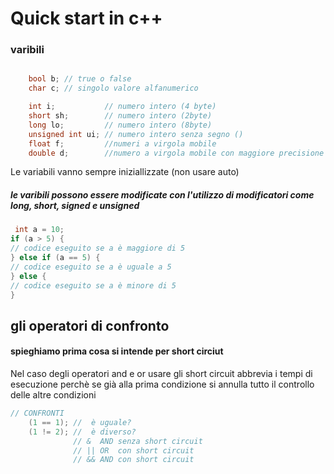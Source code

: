 # Quick start in c++

### varibili
```cpp

    bool b; // true o false
    char c; // singolo valore alfanumerico

    int i;           // numero intero (4 byte)
    short sh;        // numero intero (2byte)
    long lo;         // numero intero (8byte)
    unsigned int ui; // numero intero senza segno ()
    float f;         //numeri a virgola mobile 
    double d;        //numero a virgola mobile con maggiore precisione 
```

Le variabili vanno sempre iniziallizzate (non usare auto)
##### le varibili possono essere modificate con l'utilizzo di modificatori come long, short, signed e unsigned



```cpp
 int a = 10;
if (a > 5) {
// codice eseguito se a è maggiore di 5
} else if (a == 5) {
// codice eseguito se a è uguale a 5
} else {
// codice eseguito se a è minore di 5
}
```
## gli operatori di confronto
#### spieghiamo prima cosa si intende per short circiut
Nel caso degli operatori and e or usare gli short circuit abbrevia i tempi di esecuzione perchè se già alla prima condizione si annulla tutto il controllo delle altre condizioni

```cpp
// CONFRONTI
    (1 == 1); //  è uguale?
    (1 != 2); //  è diverso?
              // &  AND senza short circuit
              // || OR  con short circuit
              // && AND con short circuit
```
